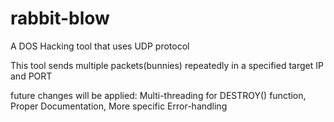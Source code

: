 # rabbit-blow
A DOS Hacking tool that uses UDP protocol

This tool sends multiple packets(bunnies) repeatedly in a specified target IP and PORT

future changes will be applied: Multi-threading for DESTROY() function, Proper Documentation, More specific Error-handling
